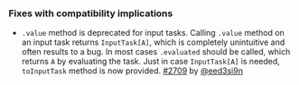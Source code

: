 
### Fixes with compatibility implications

- `.value` method is deprecated for input tasks. Calling `.value` method on an input task returns `InputTask[A]`,
  which is completely unintuitive and often results to a bug. In most cases `.evaluated` should be called,
  which returns `A` by evaluating the task.
  Just in case `InputTask[A]` is needed, `toInputTask` method is now provided. [#2709][2709] by [@eed3si9n][@eed3si9n]

  [@eed3si9n]: https://github.com/eed3si9n
  [2709]: https://github.com/sbt/sbt/pull/2709
